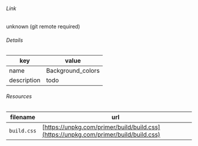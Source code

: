 <!--
https://pypi.org/project/jsfiddle-readme/
-->


###### Link
unknown (git remote required)

###### Details
key|value
-|-
name|Background_colors
description|todo

###### Resources
filename|url
-|-
`build.css`|[https://unpkg.com/primer/build/build.css](https://unpkg.com/primer/build/build.css)